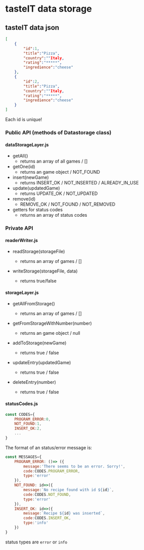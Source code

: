 # tasteIT data storage

## tasteIT data json

```json
[
    {
        "id":1,
        "title":"Pizza",
        "country":""Italy,
        "rating":"*****",
        "ingredience":"cheese"
    },
    {
        "id":2,
        "title":"Pizza",
        "country":""Italy,
        "rating":"*****",
        "ingredience":"cheese"
    }
]
```

Each id is unique!

### Public API (methods of Datastorage class)

#### dataStorageLayer.js
-   getAll()
    -   returns an array of all games / []
-   getOne(id)
    -   returns an game object / NOT_FOUND
-   insert(newGame)
    -   returns INSERT_OK / NOT_INSERTED / ALREADY_IN_USE
-   update(updatedGame)
    -   returns UPDATE_OK / NOT_UPDATED
-   remove(id)
    -   REMOVE_OK / NOT_FOUND / NOT_REMOVED
-   getters for status codes
    -   returns an array of status codes

### Private API

#### readerWriter.js

-   readStorage(storageFile)
    -   returns an array of games / []

-   writeStorage(storageFile, data)
    -   returns true/false

#### storageLayer.js
-   getAllFromStorage()
    -   returns an array of games / []

-   getFromStorageWithNumber(number)
    -   returns an game object / null

-   addToStorage(newGame)
    -   returns true / false

-   updateEntry(updatedGame)
    -   returns true / false

-   deleteEntry(number)
    -   returns true / false

#### statusCodes.js

```js
const CODES={
    PROGRAM_ERROR:0,
    NOT_FOUND:1,
    INSERT_OK:2,
    ...
}
```

The format of an status/error message is:

```js
const MESSAGES={
    PROGRAM_ERROR: ()=> ({
        message:'There seems to be an error. Sorry!',
        code:CODES.PROGRAM_ERROR,
        type:'error'
    }),
    NOT_FOUND: id=>({
        message:`No recipe found with id ${id}`,
        code:CODES.NOT_FOUND,
        type:'error'
    }),
    INSERT_OK: id=>({
        message:`Recipe ${id} was inserted`,
        code:CODES.INSERT_OK,
        type:'info'
    })
}
```
status types are `error` or `info`
